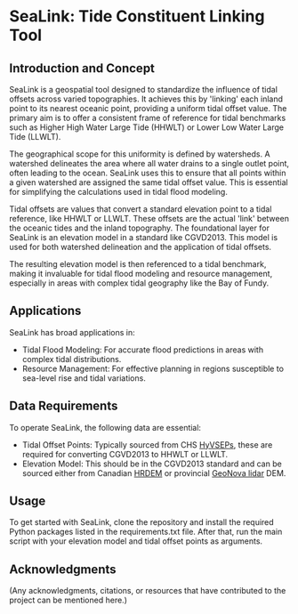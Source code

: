# SeaLink: Tide Constituent Linking Tool

## Introduction and Concept

SeaLink is a geospatial tool designed to standardize the influence of tidal offsets across varied topographies. It achieves this by 'linking' each inland point to its nearest oceanic point, providing a uniform tidal offset value. The primary aim is to offer a consistent frame of reference for tidal benchmarks such as Higher High Water Large Tide (HHWLT) or Lower Low Water Large Tide (LLWLT).

The geographical scope for this uniformity is defined by watersheds. A watershed delineates the area where all water drains to a single outlet point, often leading to the ocean. SeaLink uses this to ensure that all points within a given watershed are assigned the same tidal offset value. This is essential for simplifying the calculations used in tidal flood modeling.

Tidal offsets are values that convert a standard elevation point to a tidal reference, like HHWLT or LLWLT. These offsets are the actual 'link' between the oceanic tides and the inland topography. The foundational layer for SeaLink is an elevation model in a standard like CGVD2013. This model is used for both watershed delineation and the application of tidal offsets.

The resulting elevation model is then referenced to a tidal benchmark, making it invaluable for tidal flood modeling and resource management, especially in areas with complex tidal geography like the Bay of Fundy.

## Applications

SeaLink has broad applications in:

- Tidal Flood Modeling: For accurate flood predictions in areas with complex tidal distributions.
- Resource Management: For effective planning in regions susceptible to sea-level rise and tidal variations.

## Data Requirements

To operate SeaLink, the following data are essential:

- Tidal Offset Points: Typically sourced from CHS [HyVSEPs](https://www.researchgate.net/publication/299373222_Hydrographic_Vertical_Separation_Surfaces_HyVSEPs_for_the_Tidal_Waters_of_Canada#fullTextFileContent), these are required for converting CGVD2013 to HHWLT or LLWLT.
- Elevation Model: This should be in the CGVD2013 standard and can be sourced either from Canadian [HRDEM](https://open.canada.ca/data/en/dataset/957782bf-847c-4644-a757-e383c0057995) or provincial [GeoNova lidar](https://nsgi.novascotia.ca/datalocator/elevation/) DEM.

## Usage

To get started with SeaLink, clone the repository and install the required Python packages listed in the requirements.txt file. After that, run the main script with your elevation model and tidal offset points as arguments.

## Acknowledgments

(Any acknowledgments, citations, or resources that have contributed to the project can be mentioned here.)
